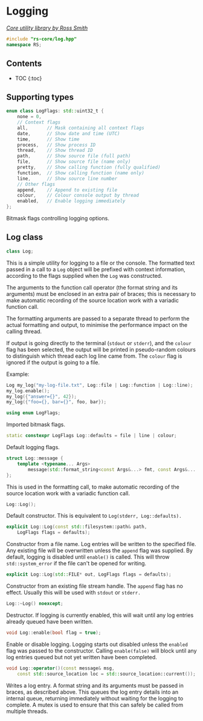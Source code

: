 # Logging

_[Core utility library by Ross Smith](index.html)_

```c++
#include "rs-core/log.hpp"
namespace RS;
```

## Contents

* TOC
{:toc}

## Supporting types

```c++
enum class LogFlags: std::uint32_t {
    none = 0,
    // Context flags
    all,       // Mask containing all context flags
    date,      // Show date and time (UTC)
    time,      // Show time
    process,   // Show process ID
    thread,    // Show thread ID
    path,      // Show source file (full path)
    file,      // Show source file (name only)
    pretty,    // Show calling function (fully qualified)
    function,  // Show calling function (name only)
    line,      // Show source line number
    // Other flags
    append,    // Append to existing file
    colour,    // Colour console output by thread
    enabled,   // Enable logging immediately
};
```

Bitmask flags controlling logging options.

## Log class

```c++
class Log;
```

This is a simple utility for logging to a file or the console. The formatted
text passed in a call to a `Log` object will be prefixed with context
information, according to the flags supplied when the `Log` was constructed.

The arguments to the function call operator (the format string and its
arguments) must be enclosed in an extra pair of braces; this is necessary to
make automatic recording of the source location work with a variadic function
call.

The formatting arguments are passed to a separate thread to perform the actual
formatting and output, to minimise the performance impact on the calling
thread.

If output is going directly to the terminal (`stdout` or `stderr`), and the
`colour` flag has been selected, the output will be printed in pseudo-random
colours to distinguish which thread each log line came from. The `colour`
flag is ignored if the output is going to a file.

Example:

```c++
Log my_log("my-log-file.txt", Log::file | Log::function | Log::line);
my_log.enable();
my_log({"answer={}", 42});
my_log({"foo={}, bar={}", foo, bar});
```

```c++
using enum LogFlags;
```

Imported bitmask flags.

```c++
static constexpr LogFlags Log::defaults = file | line | colour;
```

Default logging flags.

```c++
struct Log::message {
    template <typename... Args>
        message(std::format_string<const Args&...> fmt, const Args&... args);
};
```

This is used in the formatting call, to make automatic recording of the source
location work with a variadic function call.

```c++
Log::Log();
```

Default constructor. This is equivalent to `Log(stderr, Log::defaults).`

```c++
explicit Log::Log(const std::filesystem::path& path,
    LogFlags flags = defaults);
```

Constructor from a file name. Log entries will be written to the specified
file. Any existing file will be overwritten unless the `append` flag was
supplied. By default, logging is disabled until `enable()` is called. This
will throw `std::system_error` if the file can't be opened for writing.

```c++
explicit Log::Log(std::FILE* out, LogFlags flags = defaults);
```

Constructor from an existing file stream handle. The `append` flag has no
effect. Usually this will be used with `stdout` or `stderr.`

```c++
Log::~Log() noexcept;
```

Destructor. If logging is currently enabled, this will wait until any log
entries already queued have been written.

```c++
void Log::enable(bool flag = true);
```

Enable or disable logging. Logging starts out disabled unless the `enabled`
flag was passed to the constructor. Calling `enable(false)` will block until
any log entries queued but not yet written have been completed.

```c++
void Log::operator()(const message& msg,
    const std::source_location loc = std::source_location::current());
```

Writes a log entry. A format string and its arguments must be passed in
braces, as described above. This queues the log entry details into an
internal queue, returning immediately without waiting for the logging to
complete. A mutex is used to ensure that this can safely be called from
multiple threads.
